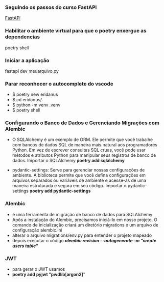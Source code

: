 ### Seguindo os passos do curso FastAPI
[FastAPI](https://fastapi.tiangolo.com/)

### Habilitar o ambiente virtual para que o poetry enxergue as dependencias

poetry shell

### Iniciar a aplicação
fastapi dev meuarquivo.py


### Parar reconhecer o autocomplete do vscode
* $ poetry new eridanus 
* $ cd eridanus/
* $ python -m venv .venv
* $ poetry shell

### Configurando o Banco de Dados e Gerenciando Migrações com Alembic

* O SQLAlchemy é um exemplo de ORM. Ele permite que você trabalhe com bancos de dados SQL de maneira mais natural aos programadores Python. Em vez de escrever consultas SQL cruas, você pode usar métodos e atributos Python para manipular seus registros de banco de dados. Importar o SQLAlchemy **poetry add sqlalchemy**

* pydantic-settings: Serve para gerenciar nossas configurações de ambiente. A biblioteca permite que você defina configurações em arquivos separados ou variáveis de ambiente e acesse-as de uma maneira estruturada e segura em seu código. Importar o pydantic-settings **poetry add pydantic-settings**


### Alembic
* é uma ferramenta de migração de banco de dados para SQLAlchemy
* Após a instalação do Alembic, precisamos iniciá-lo em nosso projeto. O comando de inicialização criará um diretório migrations e um arquivo de configuração alembic.ini
* alterar o arquivo migrations/env.py para entender o projeto mapeado
* depois executar o código ***alembic revision --autogenerate -m "create users table"***

### JWT
* para gerar o JWT usamos
* **poetry add pyjwt "pwdlib[argon2]"**
